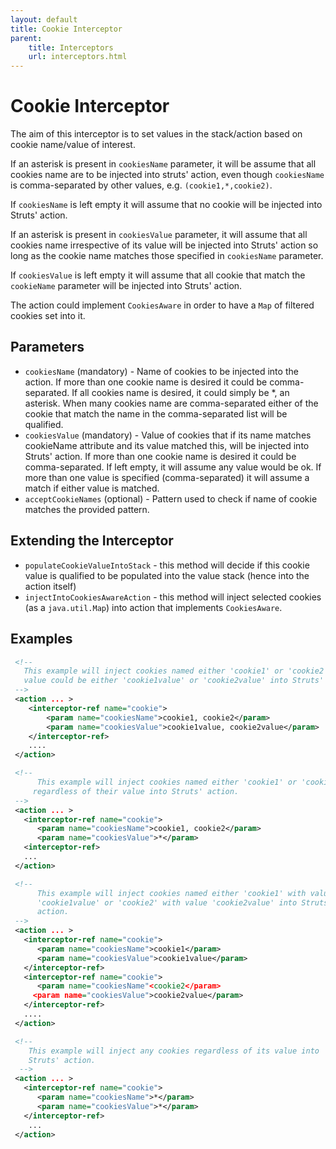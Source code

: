 ```yaml
---
layout: default
title: Cookie Interceptor
parent:
    title: Interceptors
    url: interceptors.html
---
```


# Cookie Interceptor

The aim of this interceptor is to set values in the stack/action based on cookie name/value of interest.

If an asterisk is present in `cookiesName` parameter, it will be assume that all cookies name are to be injected into 
struts' action, even though `cookiesName` is comma-separated by other values, e.g. `(cookie1,*,cookie2)`.

If `cookiesName` is left empty it will assume that no cookie will be injected into Struts' action.
 
If an asterisk is present in `cookiesValue` parameter, it will assume that all cookies name irrespective of its value 
will be injected into Struts' action so long as the cookie name matches those specified in `cookiesName` parameter.

If `cookiesValue` is left empty it will assume that all cookie that match the `cookieName` parameter will be injected 
into Struts' action.

The action could implement `CookiesAware` in order to have a `Map` of filtered cookies set into it.

## Parameters

 - `cookiesName` (mandatory) - Name of cookies to be injected into the action. If more than one cookie name is desired 
   it could be comma-separated. If all cookies name is desired, it could simply be *, an asterisk. When many cookies 
   name are comma-separated either of the cookie that match the name in the comma-separated list will be qualified.
 - `cookiesValue` (mandatory) - Value of cookies that if its name matches cookieName attribute and its value matched 
   this, will be injected into Struts' action. If more than one cookie name is desired it could be comma-separated. 
   If left empty, it will assume any value would be ok. If more than one value is specified (comma-separated) it will 
   assume a match if either value is matched.
 - `acceptCookieNames` (optional) - Pattern used to check if name of cookie matches the provided pattern.

## Extending the Interceptor

 - `populateCookieValueIntoStack` - this method will decide if this cookie value is qualified to be populated into 
   the value stack (hence into the action itself)
 - `injectIntoCookiesAwareAction` - this method will inject selected cookies (as a `java.util.Map`) into action 
   that implements `CookiesAware`.

## Examples

```xml
 <!--
   This example will inject cookies named either 'cookie1' or 'cookie2' whose
   value could be either 'cookie1value' or 'cookie2value' into Struts' action.
 -->
 <action ... >
    <interceptor-ref name="cookie">
        <param name="cookiesName">cookie1, cookie2</param>
        <param name="cookiesValue">cookie1value, cookie2value</param>
    </interceptor-ref>
    ....
 </action>

 <!--
      This example will inject cookies named either 'cookie1' or 'cookie2'
     regardless of their value into Struts' action.
 -->
 <action ... >
   <interceptor-ref name="cookie">
      <param name="cookiesName">cookie1, cookie2</param>
      <param name="cookiesValue">*</param>
   <interceptor-ref>
   ...
 </action>

 <!--
      This example will inject cookies named either 'cookie1' with value
      'cookie1value' or 'cookie2' with value 'cookie2value' into Struts'
      action.
 -->
 <action ... >
   <interceptor-ref name="cookie">
      <param name="cookiesName">cookie1</param>
      <param name="cookiesValue">cookie1value</param>
   </interceptor-ref>
   <interceptor-ref name="cookie">
      <param name="cookiesName"<cookie2</param>
     <param name="cookiesValue">cookie2value</param>
   </interceptor-ref>
   ....
 </action>

 <!--
    This example will inject any cookies regardless of its value into
    Struts' action.
  -->
 <action ... >
   <interceptor-ref name="cookie">
      <param name="cookiesName">*</param>
      <param name="cookiesValue">*</param>
   </interceptor-ref>
    ...
 </action>

```

